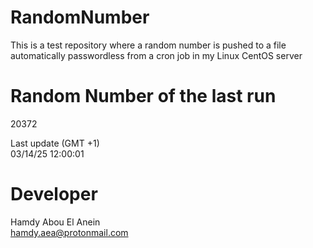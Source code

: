 # RandomNumber    
This is a test repository where a random number is pushed to a file automatically passwordless from a cron job in my Linux CentOS server    
# Random Number of the last run   
20372
      
Last update (GMT +1)    
03/14/25 12:00:01
# Developer    
Hamdy Abou El Anein   
hamdy.aea@protonmail.com

